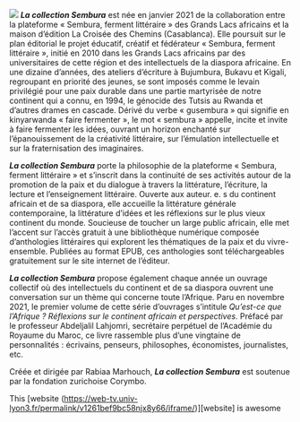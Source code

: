 ![](/img/sembura)  **_La collection Sembura_** est née en janvier 2021 de la collaboration entre la plateforme « Sembura, ferment littéraire » des Grands Lacs africains et la maison d’édition La Croisée des Chemins (Casablanca). Elle poursuit sur le plan éditorial le projet éducatif, créatif et fédérateur « Sembura, ferment littéraire », initié en 2010 dans les Grands Lacs africains par des universitaires de cette région et des intellectuels de la diaspora africaine. En une dizaine d’années, des ateliers d’écriture à Bujumbura, Bukavu et Kigali, regroupant en priorité des jeunes, se sont imposés comme le levain privilégié pour une paix durable dans une partie martyrisée de notre continent qui a connu, en 1994, le génocide des Tutsis au Rwanda et d’autres drames en cascade. Dérivé du verbe « gusembura » qui signifie en kinyarwanda « faire fermenter », le mot « sembura » appelle, incite et invite à faire fermenter les idées, ouvrant un horizon enchanté sur l’épanouissement de la créativité littéraire, sur l’émulation intellectuelle et sur la fraternisation des imaginaires. 


**_La collection Sembura_** porte la philosophie de la plateforme « Sembura, ferment littéraire » et s’inscrit dans la continuité de ses activités autour de la promotion de la paix et du dialogue à travers la littérature, l’écriture, la lecture et l’enseignement littéraire. Ouverte aux auteur. e. s du continent africain et de sa diaspora, elle accueille la littérature générale contemporaine, la littérature d’idées et les réflexions sur le plus vieux continent du monde. Soucieuse de toucher un large public africain, elle met l’accent sur l’accès gratuit à une bibliothèque numérique composée d’anthologies littéraires qui explorent les thématiques de la paix et du vivre-ensemble. Publiées au format EPUB, ces anthologies sont téléchargeables gratuitement sur le site internet de l’éditeur. 


**_La collection Sembura_**  propose également chaque année un ouvrage collectif où des intellectuels du continent et de sa diaspora ouvrent une conversation sur un thème qui concerne toute l’Afrique. Paru en novembre 2021, le premier volume de cette série d’ouvrages s’intitule *Qu’est-ce que l’Afrique ? Réflexions sur le continent africain et perspectives*. Préfacé par le professeur Abdeljalil Lahjomri, secrétaire perpétuel de l’Académie du Royaume du Maroc, ce livre rassemble plus d’une vingtaine de personnalités : écrivains, penseurs, philosophes, économistes, journalistes, etc.


Créée et dirigée par Rabiaa Marhouch, **_La collection Sembura_** est soutenue par la fondation zurichoise Corymbo.

This [website (https://web-tv.univ-lyon3.fr/permalink/v1261bef9bc58njx8y66/iframe/)][website] is awesome

<a href="{https://web-tv.univ-lyon3.fr/permalink/v1261bef9bc58njx8y66/iframe/}"></a>